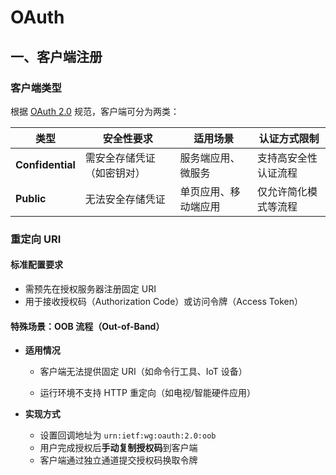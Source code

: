 # OAuth

## 一、客户端注册

### 客户端类型

根据 [OAuth 2.0](https://datatracker.ietf.org/doc/html/rfc6749#section-2.1) 规范，客户端可分为两类：

| 类型             | 安全性要求                 | 适用场景             | 认证方式限制         |
| ---------------- | -------------------------- | -------------------- | -------------------- |
| **Confidential** | 需安全存储凭证（如密钥对） | 服务端应用、微服务   | 支持高安全性认证流程 |
| **Public**       | 无法安全存储凭证           | 单页应用、移动端应用 | 仅允许简化模式等流程 |

### 重定向 URI

#### 标准配置要求

- 需预先在授权服务器注册固定 URI
- 用于接收授权码（Authorization Code）或访问令牌（Access Token）

#### 特殊场景：OOB 流程（Out-of-Band）

- **适用情况**

  - 客户端无法提供固定 URI（如命令行工具、IoT 设备）
  
  - 运行环境不支持 HTTP 重定向（如电视/智能硬件应用）

- **实现方式**
  - 设置回调地址为 `urn:ietf:wg:oauth:2.0:oob`
  - 用户完成授权后**手动复制授权码**到客户端
  - 客户端通过独立通道提交授权码换取令牌

